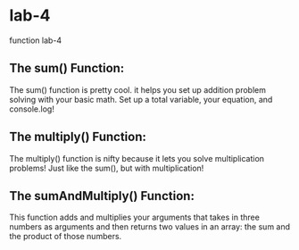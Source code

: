 # lab-4
function lab-4
## The sum() Function:
  The sum() function is pretty cool. it helps you set up addition problem solving
  with your basic math. Set up a total variable, your equation, and console.log!

## The multiply() Function:
  The multiply() function is nifty because it lets you solve multiplication problems!
  Just like the sum(), but with multiplication!

## The sumAndMultiply() Function:
  This function adds and multiplies your arguments that takes in three numbers as arguments and then returns two values in an array: the sum and the product of those numbers. 
